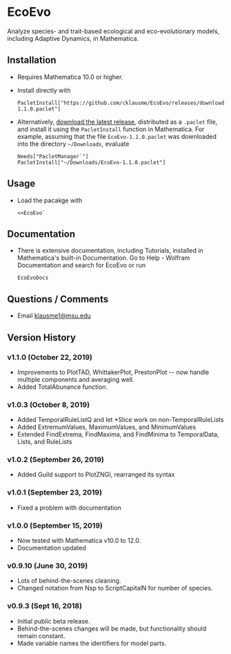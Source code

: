 # EcoEvo
Analyze species- and trait-based ecological and eco-evolutionary models, including Adaptive Dynamics, in Mathematica.

## Installation
- Requires Mathematica 10.0 or higher.

- Install directly with

      PacletInstall["https://github.com/cklausme/EcoEvo/releases/download/v1.1.0/EcoEvo-1.1.0.paclet"]

- Alternatively, [download the latest release](https://github.com/cklausme/EcoEvo/releases), distributed as a `.paclet` file, and install it using the `PacletInstall` function in Mathematica.  For example, assuming that the file `EcoEvo-1.1.0.paclet` was downloaded into the directory `~/Downloads`, evaluate

      Needs["PacletManager`"]
      PacletInstall["~/Downloads/EcoEvo-1.1.0.paclet"]

## Usage

- Load the pacakge with

      <<EcoEvo`

## Documentation

- There is extensive documentation, including Tutorials, installed in Mathematica's built-in Documentation.  Go to Help - Wolfram Documentation and search for EcoEvo or run

      EcoEvoDocs

## Questions / Comments

- Email klausme1@msu.edu

## Version History

### v1.1.0 (October 22, 2019)

 - Improvements to PlotTAD, WhittakerPlot, PrestonPlot -- now handle multiple components and averaging well.  
 - Added TotalAbunance function.
  
### v1.0.3 (October 8, 2019)

 - Added TemporalRuleListQ and let *Slice work on non-TemporalRuleLists
 - Added ExtremumValues, MaximumValues, and MinimumValues
 - Extended FindExtrema, FindMaxima, and FindMinima to TemporalData, Lists, and RuleLists

### v1.0.2 (September 26, 2019)

 - Added Guild support to PlotZNGI, rearranged its syntax 
 
### v1.0.1 (September 23, 2019)

 - Fixed a problem with documentation
 
### v1.0.0 (September 15, 2019)

 - Now tested with Mathematica v10.0 to 12.0.
 - Documentation updated

### v0.9.10 (June 30, 2019)

- Lots of behind-the-scenes cleaning.
- Changed notation from Nsp to ScriptCapitalN for number of species.

### v0.9.3 (Sept 16, 2018)

- Initial public beta release.
- Behind-the-scenes changes will be made, but functionality should remain constant.
- Made variable names the identifiers for model parts.
